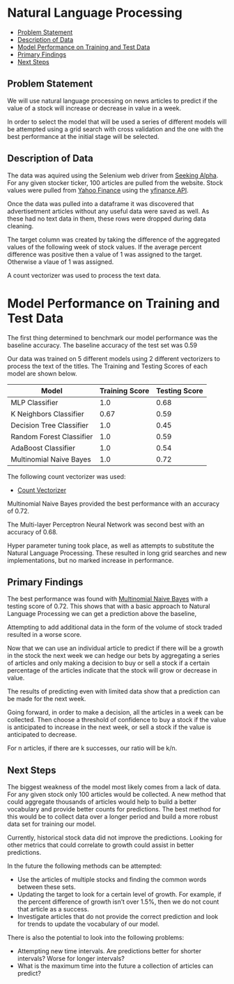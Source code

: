 # Natural Language Processing

- [Problem Statement](#Problem-Statement)
- [Description of Data](#Description-of-Data)
- [Model Performance on Training and Test Data](#Model-Performance-on-Training-and-Test-Data)
- [Primary Findings](#Primary-Findings)
- [Next Steps](#Next-Steps)

## Problem Statement

We will use natural language processing on news articles to predict if the value of a stock will increase or decrease in value in a week.

In order to select the model that will be used a series of different models will be attempted using a grid search with cross validation and the one with the best performance at the initial stage will be selected.

## Description of Data

The data was aquired using the Selenium web driver from [Seeking Alpha](https://seekingalpha.com/). For any given stocker ticker, 100 articles are pulled from the website. Stock values were pulled from [Yahoo Finance](https://finance.yahoo.com/) using the [yfinance API](https://pypi.org/project/yfinance/).

Once the data was pulled into a dataframe it was discovered that advertisetment articles without any useful data were saved as well. As these had no text data in them, these rows were dropped during data cleaning.

The target column was created by taking the difference of the aggregated values of the following week of stock values. If the average percent difference was positive then a value of 1 was assigned to the target. Otherwise a vlaue of 1 was assigned. 

A count vectorizer was used to process the text data. 


# Model Performance on Training and Test Data

The first thing determined to benchmark our model performance was the baseline accuracy. The baseline accuracy of the test set was 0.59

Our data was trained on 5 different models using 2 different vectorizers to process the text of the titles. The Training and Testing Scores of each model are shown below. 

|Model|Training Score|Testing Score|
|---|---|---|
|MLP Classifier|1.0|0.68|
|K Neighbors Classifier|0.67|0.59|
|Decision Tree Classifier|1.0|0.45|
|Random Forest Classifier|1.0|0.59|
|AdaBoost Classifier|1.0|0.54|
|Multinomial Naive Bayes|1.0|0.72|

The following count vectorizer was used:

- [Count Vectorizer](https://scikit-learn.org/stable/modules/generated/sklearn.feature_extraction.text.CountVectorizer.html)

Multinomial Naive Bayes provided the best performance with an accuracy of 0.72.

The Multi-layer Perceptron Neural Network was second best with an accuracy of 0.68.

Hyper parameter tuning took place, as well as attempts to substitute the Natural Language Processing. These resulted in long grid searches and new implementations, but no marked increase in performance.


## Primary Findings

The best performance was found with [Multinomial Naive Bayes](https://scikit-learn.org/stable/modules/generated/sklearn.naive_bayes.MultinomialNB.html) with a testing score of 0.72. This shows that with a basic approach to Natural Language Processing we can get a prediction above the baseline,

Attempting to add additional data in the form of the volume of stock traded resulted in a worse score.

Now that we can use an individual article to predict if there will be a growth in the stock the next week we can hedge our bets by aggregating a series of articles and only making a decision to buy or sell a stock if a certain percentage of the articles indicate that the stock will grow or decrease in value.

The results of predicting even with limited data show that a prediction can be made for the next week.

Going forward, in order to make a decision, all the articles in a week can be collected. Then choose a threshold of confidence to buy a stock if the value is anticipated to increase in the next week, or sell a stock if the value is anticipated to decrease. 

For n articles, if there are k successes, our ratio will be k/n.

## Next Steps

The biggest weakness of the model most likely comes from a lack of data. For any given stock only 100 articles would be collected. A new method that could aggregate thousands of articles would help to build a better vocabulary and provide better counts for predictions. The best method for this would be to collect data over a longer period and build a more robust data set for training our model.

Currently, historical stock data did not improve the predictions. Looking for other metrics that could correlate to growth could assist in better predictions.

In the future the following methods can be attempted:

- Use the articles of multiple stocks and finding the common words between these sets.
- Updating the target to look for a certain level of growth. For example, if the percent difference of growth isn’t over 1.5%, then we do not count that article as a success.
- Investigate articles that do not provide the correct prediction and look for trends to update the vocabulary of our model.

There is also the potential to look into the following problems:

- Attempting new time intervals. Are predictions better for shorter intervals? Worse for longer intervals?
- What is the maximum time into the future a collection of articles can predict?
